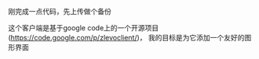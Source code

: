 刚完成一点代码，先上传做个备份

这个客户端是基于google code上的一个开源项目(https://code.google.com/p/zlevoclient/)，
我的目标是为它添加一个友好的图形界面

